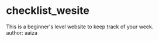 # checklist_wesite
This is a beginner's level website to keep track of your week.
<br>
author: aaiza
